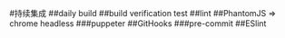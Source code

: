 #持续集成
##daily build
##build verification test
##lint
##PhantomJS => chrome headless
###puppeter
##GitHooks
###pre-commit
##ESlint
